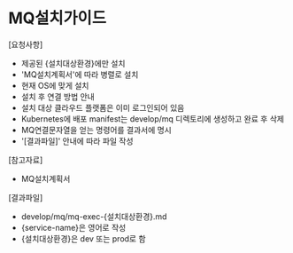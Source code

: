 # MQ설치가이드 

[요청사항]  
- 제공된 {설치대상환경}에만 설치 
- 'MQ설치계획서'에 따라 병렬로 설치 
- 현재 OS에 맞게 설치
- 설치 후 연결 방법 안내
- 설치 대상 클라우드 플랫폼은 이미 로그인되어 있음  
- Kubernetes에 배포 manifest는 develop/mq 디렉토리에 생성하고 완료 후 삭제   
- MQ연결문자열을 얻는 명령어를 결과서에 명시 
- '[결과파일]' 안내에 따라 파일 작성 

[참고자료]
- MQ설치계획서

[결과파일]
- develop/mq/mq-exec-{설치대상환경}.md
- {service-name}은 영어로 작성  
- {설치대상환경}은 dev 또는 prod로 함